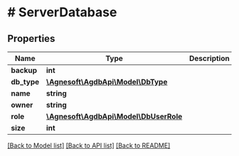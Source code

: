 # # ServerDatabase

## Properties

Name | Type | Description | Notes
------------ | ------------- | ------------- | -------------
**backup** | **int** |  |
**db_type** | [**\Agnesoft\AgdbApi\Model\DbType**](DbType.md) |  |
**name** | **string** |  |
**owner** | **string** |  |
**role** | [**\Agnesoft\AgdbApi\Model\DbUserRole**](DbUserRole.md) |  |
**size** | **int** |  |

[[Back to Model list]](../../README.md#models) [[Back to API list]](../../README.md#endpoints) [[Back to README]](../../README.md)
